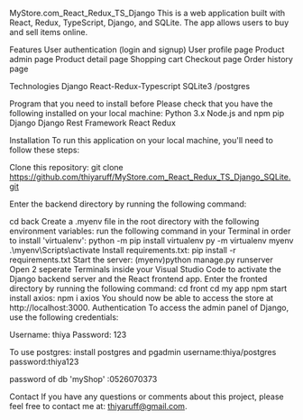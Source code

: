 MyStore.com_React_Redux_TS_Django
This is a web application built with React, Redux, TypeScript, Django, and SQLite. The app allows users to buy and sell items online.

Features
User authentication (login and signup) User profile page Product admin page Product detail page Shopping cart Checkout page Order history page

Technologies
Django React-Redux-Typescript SQLite3 /postgres

Program that you need to install before
Please check that you have the following installed on your local machine: Python 3.x Node.js and npm pip Django Django Rest Framework React Redux

Installation
To run this application on your local machine, you'll need to follow these steps:

Clone this repository: git clone https://github.com/thiyaruff/MyStore.com_React_Redux_TS_Django_SQLite.git

Enter the backend directory by running the following command:

cd back
Create a .myenv file in the root directory with the following environment variables: run the following command in your Terminal in order to install 'virtualenv':
python -m pip install virtualenv
py -m virtualenv myenv
.\myenv\Scripts\activate
Install requirements.txt:
pip install -r requirements.txt
Start the server:
(myenv)python manage.py runserver
Open 2 seperate Terminals inside your Visual Studio Code to activate the Django backend server and the React frontend app.
Enter the fronted directory by running the following command:
cd front
cd my app
npm start
install axios: npm i axios
You should now be able to access the store at http://localhost:3000.
Authentication
To access the admin panel of Django, use the following credentials:

Username: thiya Password: 123

To use postgres:
install postgres and pgadmin username:thiya/postgres password:thiya123

password of db 'myShop' :0526070373

Contact
If you have any questions or comments about this project, please feel free to contact me at: thiyaruff@gmail.com.
